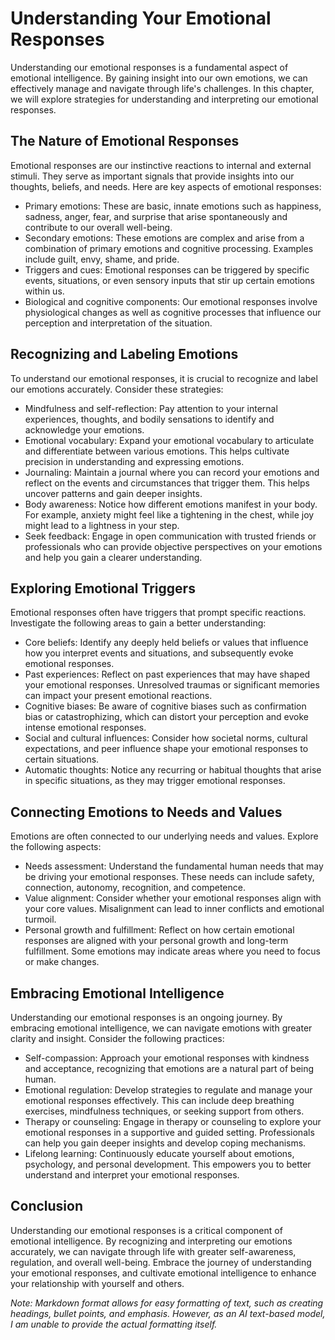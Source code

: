 Understanding Your Emotional Responses
===============================================

Understanding our emotional responses is a fundamental aspect of emotional intelligence. By gaining insight into our own emotions, we can effectively manage and navigate through life's challenges. In this chapter, we will explore strategies for understanding and interpreting our emotional responses.

The Nature of Emotional Responses
---------------------------------

Emotional responses are our instinctive reactions to internal and external stimuli. They serve as important signals that provide insights into our thoughts, beliefs, and needs. Here are key aspects of emotional responses:

* Primary emotions: These are basic, innate emotions such as happiness, sadness, anger, fear, and surprise that arise spontaneously and contribute to our overall well-being.
* Secondary emotions: These emotions are complex and arise from a combination of primary emotions and cognitive processing. Examples include guilt, envy, shame, and pride.
* Triggers and cues: Emotional responses can be triggered by specific events, situations, or even sensory inputs that stir up certain emotions within us.
* Biological and cognitive components: Our emotional responses involve physiological changes as well as cognitive processes that influence our perception and interpretation of the situation.

Recognizing and Labeling Emotions
---------------------------------

To understand our emotional responses, it is crucial to recognize and label our emotions accurately. Consider these strategies:

* Mindfulness and self-reflection: Pay attention to your internal experiences, thoughts, and bodily sensations to identify and acknowledge your emotions.
* Emotional vocabulary: Expand your emotional vocabulary to articulate and differentiate between various emotions. This helps cultivate precision in understanding and expressing emotions.
* Journaling: Maintain a journal where you can record your emotions and reflect on the events and circumstances that trigger them. This helps uncover patterns and gain deeper insights.
* Body awareness: Notice how different emotions manifest in your body. For example, anxiety might feel like a tightening in the chest, while joy might lead to a lightness in your step.
* Seek feedback: Engage in open communication with trusted friends or professionals who can provide objective perspectives on your emotions and help you gain a clearer understanding.

Exploring Emotional Triggers
----------------------------

Emotional responses often have triggers that prompt specific reactions. Investigate the following areas to gain a better understanding:

* Core beliefs: Identify any deeply held beliefs or values that influence how you interpret events and situations, and subsequently evoke emotional responses.
* Past experiences: Reflect on past experiences that may have shaped your emotional responses. Unresolved traumas or significant memories can impact your present emotional reactions.
* Cognitive biases: Be aware of cognitive biases such as confirmation bias or catastrophizing, which can distort your perception and evoke intense emotional responses.
* Social and cultural influences: Consider how societal norms, cultural expectations, and peer influence shape your emotional responses to certain situations.
* Automatic thoughts: Notice any recurring or habitual thoughts that arise in specific situations, as they may trigger emotional responses.

Connecting Emotions to Needs and Values
---------------------------------------

Emotions are often connected to our underlying needs and values. Explore the following aspects:

* Needs assessment: Understand the fundamental human needs that may be driving your emotional responses. These needs can include safety, connection, autonomy, recognition, and competence.
* Value alignment: Consider whether your emotional responses align with your core values. Misalignment can lead to inner conflicts and emotional turmoil.
* Personal growth and fulfillment: Reflect on how certain emotional responses are aligned with your personal growth and long-term fulfillment. Some emotions may indicate areas where you need to focus or make changes.

Embracing Emotional Intelligence
--------------------------------

Understanding our emotional responses is an ongoing journey. By embracing emotional intelligence, we can navigate emotions with greater clarity and insight. Consider the following practices:

* Self-compassion: Approach your emotional responses with kindness and acceptance, recognizing that emotions are a natural part of being human.
* Emotional regulation: Develop strategies to regulate and manage your emotional responses effectively. This can include deep breathing exercises, mindfulness techniques, or seeking support from others.
* Therapy or counseling: Engage in therapy or counseling to explore your emotional responses in a supportive and guided setting. Professionals can help you gain deeper insights and develop coping mechanisms.
* Lifelong learning: Continuously educate yourself about emotions, psychology, and personal development. This empowers you to better understand and interpret your emotional responses.

Conclusion
----------

Understanding our emotional responses is a critical component of emotional intelligence. By recognizing and interpreting our emotions accurately, we can navigate through life with greater self-awareness, regulation, and overall well-being. Embrace the journey of understanding your emotional responses, and cultivate emotional intelligence to enhance your relationship with yourself and others.

*Note: Markdown format allows for easy formatting of text, such as creating headings, bullet points, and emphasis. However, as an AI text-based model, I am unable to provide the actual formatting itself.*
